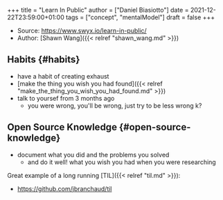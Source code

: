+++
title = "Learn In Public"
author = ["Daniel Biasiotto"]
date = 2021-12-22T23:59:00+01:00
tags = ["concept", "mentalModel"]
draft = false
+++

-   Source: <https://www.swyx.io/learn-in-public/>
-   Author: [Shawn Wang]({{< relref "shawn_wang.md" >}})


## Habits {#habits}

-   have a habit of creating exhaust
-   [make the thing you wish you had found]({{< relref "make_the_thing_you_wish_you_had_found.md" >}})
-   talk to yoursef from 3 months ago
    -   you were wrong, you'll be wrong, just try to be less wrong k?


## Open Source Knowledge {#open-source-knowledge}

-   document what you did and the problems you solved
    -   and do it well! what you wish you had when you were researching

Great example of a long running [TIL]({{< relref "til.md" >}}):

-   <https://github.com/jbranchaud/til>